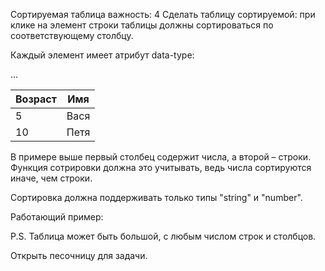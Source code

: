 Сортируемая таблица
важность: 4
Сделать таблицу сортируемой: при клике на элемент <th> строки таблицы должны сортироваться по соответствующему столбцу.

Каждый элемент <th> имеет атрибут data-type:






<table id="grid">
  <thead>
    <tr>
      <th data-type="number">Возраст</th>
      <th data-type="string">Имя</th>
    </tr>
  </thead>
  <tbody>
    <tr>
      <td>5</td>
      <td>Вася</td>
    </tr>
    <tr>
      <td>10</td>
      <td>Петя</td>
    </tr>
    ...
  </tbody>
</table>
В примере выше первый столбец содержит числа, а второй – строки. Функция сотрировки должна это учитывать, ведь числа сортируются иначе, чем строки.

Сортировка должна поддерживать только типы "string" и "number".

Работающий пример:


P.S. Таблица может быть большой, с любым числом строк и столбцов.

Открыть песочницу для задачи.